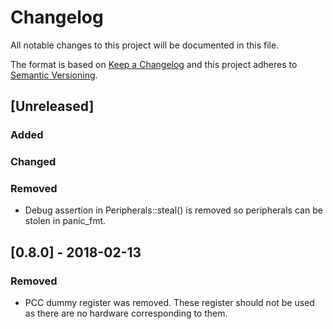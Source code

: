 # Changelog
All notable changes to this project will be documented in this file.

The format is based on [Keep a Changelog](http://keepachangelog.com/en/1.0.0/)
and this project adheres to [Semantic Versioning](http://semver.org/spec/v2.0.0.html).

## [Unreleased]
### Added
### Changed
### Removed
 - Debug assertion in Peripherals::steal() is removed so peripherals can be stolen in panic_fmt.
## [0.8.0] - 2018-02-13
### Removed
 - PCC dummy register was removed. These register should not be used as there are no hardware corresponding to them.
